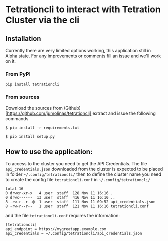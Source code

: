 # Tetrationcli to interact with Tetration Cluster via the cli

## Installation
Currently there are very limited options working, this application still in Alpha state. For any improvements or comments fill an issue and we'll work on it.

### From PyPI

```
pip install tetrationcli
```

### From sources

Download the sources from (Github)[https://github.com/jumolinas/tetrationcli] extract and issue the following commands

```
$ pip install -r requirements.txt

$ pip install setup.py
```

## How to use the application:
To access to the cluster you need to get the API Credentials. 
The file `api_credentials.json` downloaded from the cluster is expected to be placed in folder `~/.config/tetrationcli/` then to define the cluster name you need to create the config file `tetrationcli.conf` in `~/.config/tetrationcli/`

```
total 16
0 drwxr-xr-x   4 user  staff  128 Nov 11 16:16 .
0 drwx------  13 user  staff  416 Nov 11 16:10 ..
8 -rw-r--r--@  1 user  staff  111 Nov 11 09:52 api_credentials.json
8 -rw-r--r--   1 user  staff  121 Nov 11 16:16 tetrationcli.conf
```
and the file `tetrationcli.conf` requires the information:
```
[tetrationcli]
api_endpoint = https://mygreatapp.example.com
api_credentials = ~/.config/tetrationcli/api_credentials.json
```
